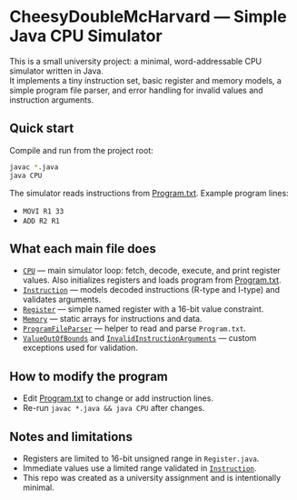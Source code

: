 # CheesyDoubleMcHarvard — Simple Java CPU Simulator

This is a small university project: a minimal, word-addressable CPU simulator written in Java.  
It implements a tiny instruction set, basic register and memory models, a simple program file parser, and error handling for invalid values and instruction arguments.

## Quick start

Compile and run from the project root:

```sh
javac *.java
java CPU
```

The simulator reads instructions from [Program.txt](Program.txt). Example program lines:
- `MOVI R1 33`
- `ADD R2 R1`

## What each main file does

- [`CPU`](CPU.java) — main simulator loop: fetch, decode, execute, and print register values. Also initializes registers and loads program from [Program.txt](Program.txt).  
- [`Instruction`](Instruction.java) — models decoded instructions (R-type and I-type) and validates arguments.  
- [`Register`](Register.java) — simple named register with a 16-bit value constraint.  
- [`Memory`](Memory.java) — static arrays for instructions and data.  
- [`ProgramFileParser`](ProgramFileParser.java) — helper to read and parse `Program.txt`.  
- [`ValueOutOfBounds`](ValueOutOfBounds.java) and [`InvalidInstructionArguments`](InvalidInstructionArguments.java) — custom exceptions used for validation.

## How to modify the program
- Edit [Program.txt](Program.txt) to change or add instruction lines.
- Re-run `javac *.java && java CPU` after changes.

## Notes and limitations
- Registers are limited to 16-bit unsigned range in `Register.java`.  
- Immediate values use a limited range validated in [`Instruction`](Instruction.java).  
- This repo was created as a university assignment and is intentionally minimal.
